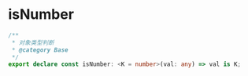 # isNumber
```ts
/**
 * 对象类型判断
 * @category Base
 */
export declare const isNumber: <K = number>(val: any) => val is K;

```
